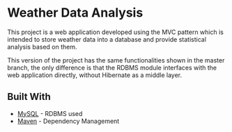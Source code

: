 # Weather Data Analysis
This project is a web application developed using the MVC pattern which is intended to store weather data into a database and provide statistical analysis based on them.

This version of the project has the same functionalities shown in the master branch, the only difference is that the RDBMS module interfaces with the web application directly, without Hibernate as a middle layer.

## Built With

* [MySQL](https://www.mysql.com) - RDBMS used
* [Maven](https://maven.apache.org/) - Dependency Management
